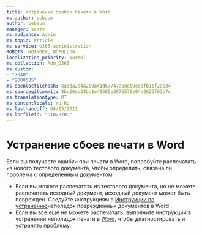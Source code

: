 ```yaml
---
title: Устранение ошибок печати в Word
ms.author: pebaum
author: pebaum
manager: scotv
ms.audience: Admin
ms.topic: article
ms.service: o365-administration
ROBOTS: NOINDEX, NOFOLLOW
localization_priority: Normal
ms.collection: Adm_O365
ms.custom:
- "3040"
- "9000585"
ms.openlocfilehash: 8adda2a4a2c9a41d67747a68eb9eeafb1bf2ae34
ms.sourcegitcommit: 8bc60ec34bc1e40685e3976576e04a2623f63a7c
ms.translationtype: MT
ms.contentlocale: ru-RU
ms.lasthandoff: 04/15/2021
ms.locfileid: "51828705"
---
```

# <a name="resolving-print-failures-in-word"></a>Устранение сбоев печати в Word

Если вы получаете ошибки при печати в Word, попробуйте распечатать из нового тестового документа, чтобы определить, связана ли проблема с определенным документом.

- Если вы можете распечатать из тестового документа, но не можете распечатать исходный документ, исходный документ может быть поврежден. Следуйте инструкциям в [Инструкции по устранению](https://docs.microsoft.com/office/troubleshoot/word/damaged-documents-in-word#update-microsoft-office-and-windows)неполадок поврежденных документов в Word .
- Если вы все еще не можете распечатать, выполните инструкции в устранении неполадок печати в [Word,](https://docs.microsoft.com/office/troubleshoot/word/print-failures-in-word) чтобы диагностировать и устранять проблему.